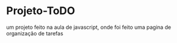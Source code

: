 # Projeto-ToDO
um projeto feito na aula de javascript, onde foi feito  uma pagina de organização de tarefas 
